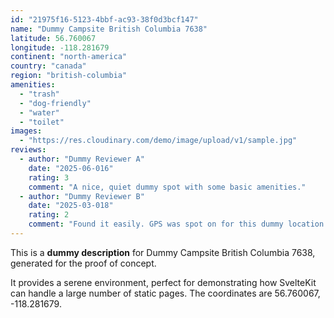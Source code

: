 ```yaml
---
id: "21975f16-5123-4bbf-ac93-38f0d3bcf147"
name: "Dummy Campsite British Columbia 7638"
latitude: 56.760067
longitude: -118.281679
continent: "north-america"
country: "canada"
region: "british-columbia"
amenities:
  - "trash"
  - "dog-friendly"
  - "water"
  - "toilet"
images:
  - "https://res.cloudinary.com/demo/image/upload/v1/sample.jpg"
reviews:
  - author: "Dummy Reviewer A"
    date: "2025-06-016"
    rating: 3
    comment: "A nice, quiet dummy spot with some basic amenities."
  - author: "Dummy Reviewer B"
    date: "2025-03-018"
    rating: 2
    comment: "Found it easily. GPS was spot on for this dummy location."
---
```


This is a **dummy description** for Dummy Campsite British Columbia 7638, generated for the proof of concept.

It provides a serene environment, perfect for demonstrating how SvelteKit can handle a large number of static pages. The coordinates are 56.760067, -118.281679.
